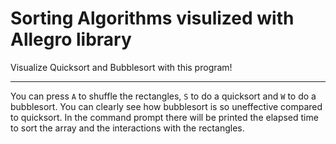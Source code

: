 # Sorting Algorithms visulized with Allegro library

Visualize Quicksort and Bubblesort with this program!

---

You can press `A` to shuffle the rectangles, `S` to do a quicksort and `W` to do a bubblesort.
You can clearly see how bubblesort is so uneffective compared to quicksort.
In the command prompt there will be printed the elapsed time to sort the array and the interactions with the rectangles.
